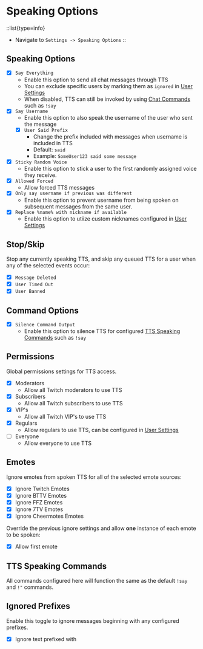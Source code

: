 # Speaking Options

::list{type=info}
- Navigate to `Settings -> Speaking Options`
::

## Speaking Options

- [x]  `Say Everything`
    - Enable this option to send all chat messages through TTS
    - You can exclude specific users by marking them as `ignored` in [User Settings](/usage/users)
    - When disabled, TTS can still be invoked by using [Chat Commands](/usage/commands) such as `!say`
- [x]  `Say Username`
    - Enable this option to also speak the username of the user who sent the message
    - [x]  `User Said Prefix`
        - Change the prefix included with messages when username is included in TTS
        - Default: `said`
        - Example: `SomeUser123 said some message`
- [x]  `Sticky Random Voice`
    - Enable this option to stick a user to the first randomly assigned voice they receive.
- [x]  `Allowed Forced`
    - Allow forced TTS messages
- [x]  `Only say username if previous was different`
    - Enable this option to prevent username from being spoken on subsequent messages from the same user.
- [x]  `Replace %name% with nickname if available`
    - Enable this option to utiize custom nicknames configured in [User Settings](/usage/users)

## Stop/Skip

Stop any currently speaking TTS, and skip any queued TTS for a user when any of the selected events occur:

- [x]  `Message Deleted`
- [x]  `User Timed Out`
- [x]  `User Banned`

## Command Options

- [x]  `Silence Command Output`
    - Enable this option to silence TTS for configured [TTS Speaking Commands](#tts-speaking-commands) such as `!say`

## Permissions

Global permissions settings for TTS access.

- [x]  Moderators
    - Allow all Twitch moderators to use TTS
- [x]  Subscribers
    - Allow all Twitch subscribers to use TTS
- [x]  VIP's
    - Allow all Twitch VIP's to use TTS
- [x]  Regulars
    - Allow regulars to use TTS, can be configured in [User Settings](/usage/users)
- [ ]  Everyone
    - Allow everyone to use TTS

## Emotes

Ignore emotes from spoken TTS for all of the selected emote sources:

- [x]  Ignore Twitch Emotes
- [x]  Ignore BTTV Emotes
- [x]  Ignore FFZ Emotes
- [x]  Ignore 7TV Emotes
- [x]  Ignore Cheermotes Emotes

Override the previous ignore settings and allow **one** instance of each emote to be spoken:
- [x]  Allow first emote

## TTS Speaking Commands

All commands configured here will function the same as the default `!say` and `!"` commands.

## Ignored Prefixes

Enable this toggle to ignore messages beginning with any configured prefixes.

- [x]  Ignore text prefixed with